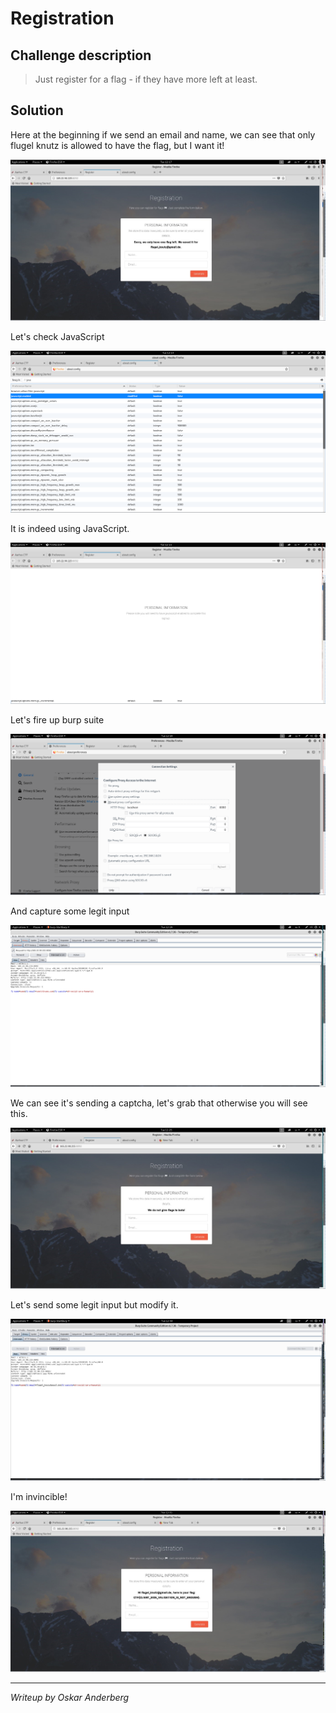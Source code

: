 # Registration
## Challenge description
> Just register for a flag - if they have more left at least.

## Solution
Here at the beginning if we send an email and name, we can see that only flugel knutz is allowed to have the flag, but I want it!

![](images/challenge.jpg) 

Let's check JavaScript

![](images/javascript.png) 

It is indeed using JavaScript.

![](images/javascript_disabled.png) 
 
Let's fire up burp suite

![](images/burp.png) 

And capture some legit input

![](images/burp_capture.png) 
 
We can see it's sending a captcha, let's grab that otherwise you will see this.

![](images/bots.jpg)

Let's send some legit input but modify it.

![](images/burp_modified.png) 

I'm invincible!

![](images/flag.jpg) 
 

---
*Writeup by Oskar Anderberg*